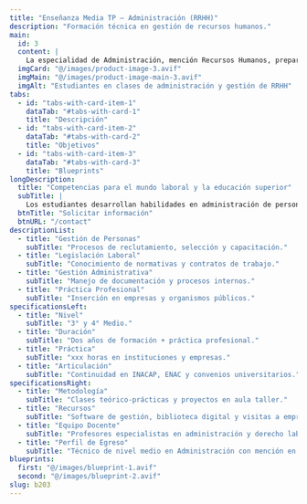 ```yaml
---
title: "Enseñanza Media TP – Administración (RRHH)"
description: "Formación técnica en gestión de recursos humanos."
main:
  id: 3
  content: |
    La especialidad de Administración, mención Recursos Humanos, prepara a los estudiantes para desempeñarse en procesos de gestión y apoyo administrativo en organizaciones públicas y privadas, con competencias prácticas y formación ética.
  imgCard: "@/images/product-image-3.avif"
  imgMain: "@/images/product-image-main-3.avif"
  imgAlt: "Estudiantes en clases de administración y gestión de RRHH"
tabs:
  - id: "tabs-with-card-item-1"
    dataTab: "#tabs-with-card-1"
    title: "Descripción"
  - id: "tabs-with-card-item-2"
    dataTab: "#tabs-with-card-2"
    title: "Objetivos"
  - id: "tabs-with-card-item-3"
    dataTab: "#tabs-with-card-3"
    title: "Blueprints"
longDescription:
  title: "Competencias para el mundo laboral y la educación superior"
  subTitle: |
    Los estudiantes desarrollan habilidades en administración de personal, legislación laboral, procesos de reclutamiento y gestión documental. Se articulan con INACAP y ENAC, y participan en el programa PACE de la Universidad de Chile para continuar estudios superiores.
  btnTitle: "Solicitar información"
  btnURL: "/contact"
descriptionList:
  - title: "Gestión de Personas"
    subTitle: "Procesos de reclutamiento, selección y capacitación."
  - title: "Legislación Laboral"
    subTitle: "Conocimiento de normativas y contratos de trabajo."
  - title: "Gestión Administrativa"
    subTitle: "Manejo de documentación y procesos internos."
  - title: "Práctica Profesional"
    subTitle: "Inserción en empresas y organismos públicos."
specificationsLeft:
  - title: "Nivel"
    subTitle: "3° y 4° Medio."
  - title: "Duración"
    subTitle: "Dos años de formación + práctica profesional."
  - title: "Práctica"
    subTitle: "xxx horas en instituciones y empresas."
  - title: "Articulación"
    subTitle: "Continuidad en INACAP, ENAC y convenios universitarios."
specificationsRight:
  - title: "Metodología"
    subTitle: "Clases teórico-prácticas y proyectos en aula taller."
  - title: "Recursos"
    subTitle: "Software de gestión, biblioteca digital y visitas a empresas."
  - title: "Equipo Docente"
    subTitle: "Profesores especialistas en administración y derecho laboral."
  - title: "Perfil de Egreso"
    subTitle: "Técnico de nivel medio en Administración con mención en RRHH."
blueprints:
  first: "@/images/blueprint-1.avif"
  second: "@/images/blueprint-2.avif"
slug: b203    
---
```

